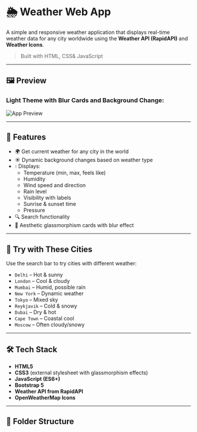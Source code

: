 # 🌦️ Weather Web App

A simple and responsive weather application that displays real-time weather data for any city worldwide using the **Weather API (RapidAPI)** and **Weather Icons**.

> Built with HTML, CSS& JavaScript

---

## 🖼️ Preview

### Light Theme with Blur Cards and Background Change:

![App Preview](./images/screenshot1.png)

---

## 🚀 Features

- 🌍 Get current weather for any city in the world
- ☀️ Dynamic background changes based on weather type
- 💧 Displays:
  - Temperature (min, max, feels like)
  - Humidity
  - Wind speed and direction
  - Rain level
  - Visibility with labels
  - Sunrise & sunset time
  - Pressure
- 🔍 Search functionality
- 🎨 Aesthetic glassmorphism cards with blur effect

---

## 🧪 Try with These Cities

Use the search bar to try cities with different weather:

- `Delhi` – Hot & sunny
- `London` – Cool & cloudy
- `Mumbai` – Humid, possible rain
- `New York` – Dynamic weather
- `Tokyo` – Mixed sky
- `Reykjavik` – Cold & snowy
- `Dubai` – Dry & hot
- `Cape Town` – Coastal cool
- `Moscow` – Often cloudy/snowy

---

## 🛠️ Tech Stack

- **HTML5**
- **CSS3** (external stylesheet with glassmorphism effects)
- **JavaScript (ES6+)**
- **Bootstrap 5**
- **Weather API from RapidAPI**
- **OpenWeatherMap Icons**

---

## 📂 Folder Structure


